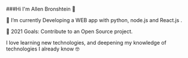 ###Hi I'm Allen Bronshtein 👋

🌱 I’m currently Developing a WEB app with python, node.js and React.js .

🥅 2021 Goals: Contribute to an Open Source project.

I love learning new technologies, and deepening my knowledge of technologies I already know 🤓
